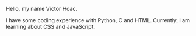 Hello, my name Victor Hoac.

I have some coding experience with Python, C and HTML.
Currently, I am learning about CSS and JavaScript.
